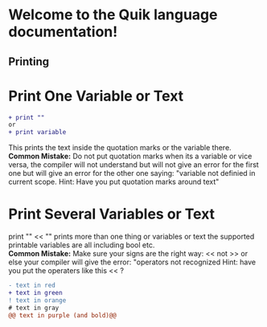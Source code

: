 # Welcome to the Quik language documentation!

## Printing
# Print One Variable or Text
```diff
+ print "" 
or
+ print variable
```
This prints the text inside the quotation marks or the variable there.\
**Common Mistake:** Do not put quotation marks when its a variable  or vice versa, the compiler will not understand but will not give an error for the first one but will give an error for the other one saying: "variable not definied in current scope. Hint: Have you put quotation marks around text"
# Print Several Variables or Text
print "" << "" prints more than one thing or variables or text the supported printable variables are all including bool etc.\
**Common Mistake:** Make sure your signs are the right way: << not >> or else your compiler will give the error: "operators not recognized Hint: have you put the operaters like this << ?

```diff
- text in red
+ text in green
! text in orange
# text in gray
@@ text in purple (and bold)@@
```
